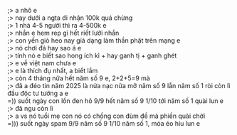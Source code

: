 ;> a nhô e<br>
;> nay dưới a ngta đi nhận 100k quá chừng<br>
;> 1 nhà 4-5 người thì ra 4-500k e<br>
;> nhắn e hem rep gì hết riết lười nhắn<br>
;> con yến giò heo nay giả dạng làm thần phật trên mạng e<br>
;> nó chơi đá hay sao á e<br>
;> tính nó e biết sao hong ích kỉ + hay ganh tị + ganh ghét<br>
;> e về việt nam chưa e<br>
;> e là thích đụ nhất, a biết lắm<br>
;> còn 4 tháng nữa hết năm số 9 e, 2+2+5=9 mà<br>
;> đã a đéo tin năm 2025 là nửa nạc nữa mỡ năm số 9 lẫn năm số 1 ròi còn lì đầu độc tư tưởng a e<br>
=)) suốt ngày con lồn đen hô 9/9 hết năm số 9 1/10 tới năm số 1 quài lun e<br>
;> đã ngu còn lì<br>
;> a vs nó tuổi mẹ con nó có chồng con đùm đề mà phiền quài chời<br>
=))) suốt ngày spam 9/9 năm số 9 1/10 năm số 1, móa éo hỉu lun e
